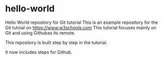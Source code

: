 # hello-world
Hello World repository for Git tutorial
This is an example repository for the Git tutoial on https://www.w3schools.com
This tutorial focuses mainly on Git and using Githubas its remote.


This repository is built step by step in the tutorial.

It now includes steps for Github.
